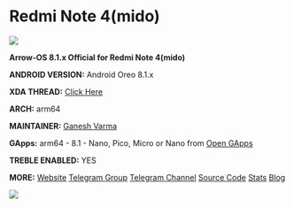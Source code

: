 # Redmi Note 4(mido)
![
](https://github.com/ArrowOS/getting_started/raw/master/etc/logo.png?raw=true)

**Arrow-OS 8.1.x Official for Redmi Note 4(mido)**

**ANDROID VERSION:** Android Oreo 8.1.x 

**XDA THREAD:** [Click Here](https://forum.xda-developers.com/redmi-note-4/xiaomi-redmi-note-4-snapdragon-roms-kernels-recoveries--other-development/rom-arrowos-redmi-note-4-t3817519)

**ARCH:** arm64

**MAINTAINER:** [Ganesh Varma](https://t.me/ganeshvarma)

**GApps:** arm64 - 8.1 - Nano, Pico, Micro or Nano from [Open GApps](opengapps.org)

**TREBLE ENABLED:** YES


**MORE:**
[Website](https;//arrowos.net)
[Telegram Group](https;//t.me/arrowos)
[Telegram Channel](https;//t.me/arrow_os)
[Source Code](https;//github.com/arrowos)
[Stats](https;//stats.arrowos.net)
[Blog](https;//blog.arrowos.net)

![](https://cdn2.gsmarena.com/vv/pics/xiaomi/xiaomi-redmi-note4-sn-3.jpg)